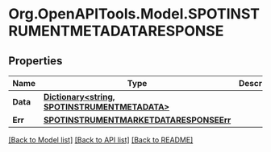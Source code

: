 
# Org.OpenAPITools.Model.SPOTINSTRUMENTMETADATARESPONSE

## Properties

Name | Type | Description | Notes
------------ | ------------- | ------------- | -------------
**Data** | [**Dictionary&lt;string, SPOTINSTRUMENTMETADATA&gt;**](SPOTINSTRUMENTMETADATA.md) |  | [optional] 
**Err** | [**SPOTINSTRUMENTMARKETDATARESPONSEErr**](SPOTINSTRUMENTMARKETDATARESPONSEErr.md) |  | [optional] 

[[Back to Model list]](../README.md#documentation-for-models)
[[Back to API list]](../README.md#documentation-for-api-endpoints)
[[Back to README]](../README.md)

